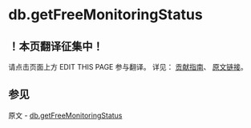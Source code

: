 # db.getFreeMonitoringStatus

## ！本页翻译征集中！

请点击页面上方 EDIT THIS PAGE 参与翻译。
详见：
[贡献指南]( https://github.com/JinMuInfo/MongoDB-Manual-zh/blob/master/CONTRIBUTING.md )、
[原文链接](  https://docs.mongodb.com/manual/reference/method/db.getFreeMonitoringStatus/  )。

## 参见

原文 - [db.getFreeMonitoringStatus]( https://docs.mongodb.com/manual/reference/method/db.getFreeMonitoringStatus/ )


